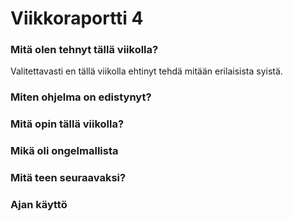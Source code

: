 
# Viikkoraportti 4

### Mitä olen tehnyt tällä viikolla?
Valitettavasti en tällä viikolla ehtinyt tehdä mitään erilaisista syistä.

### Miten ohjelma on edistynyt?

### Mitä opin tällä viikolla?

### Mikä oli ongelmallista

### Mitä teen seuraavaksi?

### Ajan käyttö
